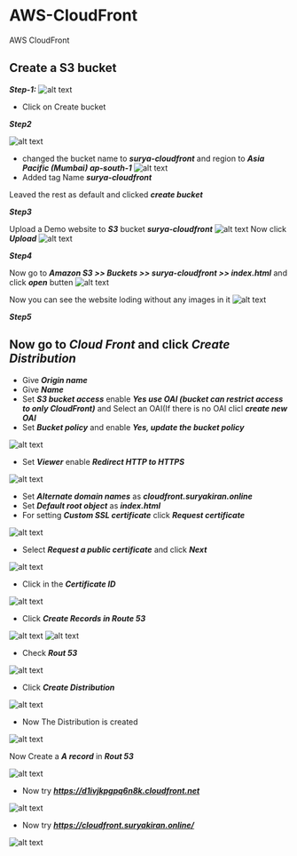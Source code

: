 # AWS-CloudFront
AWS CloudFront

## Create a S3 bucket

***Step-1:***
![alt text](https://github.com/SuryakiranSubramaniam/AWS-CloudFront/blob/main/image/1.png)

- Click on Create bucket 

***Step2***

![alt text](https://github.com/SuryakiranSubramaniam/AWS-CloudFront/blob/main/image/2.png)
- changed the bucket name to ***surya-cloudfront*** and region to ***Asia Pacific (Mumbai) ap-south-1***
![alt text](https://github.com/SuryakiranSubramaniam/AWS-CloudFront/blob/main/image/3.png)
- Added tag Name ***surya-cloudfront***

Leaved the rest as default and clicked ***create bucket***

***Step3***

Upload a Demo website to ***S3*** bucket ***surya-cloudfront*** 
![alt text](https://github.com/SuryakiranSubramaniam/AWS-CloudFront/blob/main/image/4.png)
Now click ***Upload***
![alt text](https://github.com/SuryakiranSubramaniam/AWS-CloudFront/blob/main/image/5.png)

***Step4***

Now go to ***Amazon S3 >> Buckets >> surya-cloudfront >> index.html*** and click ***open*** butten
![alt text](https://github.com/SuryakiranSubramaniam/AWS-CloudFront/blob/main/image/6.png)

Now you can see the website loding without any images in it
![alt text](https://github.com/SuryakiranSubramaniam/AWS-CloudFront/blob/main/image/7.png)

***Step5***

## Now go to ***Cloud Front*** and click ***Create Distribution*** 
- Give ***Origin name*** 
- Give ***Name***
-  Set ***S3 bucket access*** enable ***Yes use OAI (bucket can restrict access to only CloudFront)*** and Select an OAI(If there is no OAI clicl ***create new OAI***
-  Set ***Bucket policy*** and enable ***Yes, update the bucket policy***

![alt text](https://github.com/SuryakiranSubramaniam/AWS-CloudFront/blob/main/image/8.png)

- Set ***Viewer*** enable ***Redirect HTTP to HTTPS***

![alt text](https://github.com/SuryakiranSubramaniam/AWS-CloudFront/blob/main/image/9.png)

- Set ***Alternate domain names*** as ***cloudfront.suryakiran.online***
- Set ***Default root object*** as ***index.html***
- For setting ***Custom SSL certificate*** click ***Request certificate***

![alt text](https://github.com/SuryakiranSubramaniam/AWS-CloudFront/blob/main/image/10.png)

- Select ***Request a public certificate*** and click ***Next***

![alt text](https://github.com/SuryakiranSubramaniam/AWS-CloudFront/blob/main/image/11.png)

- Click in the ***Certificate ID***

![alt text](https://github.com/SuryakiranSubramaniam/AWS-CloudFront/blob/main/image/12.png)

- Click ***Create Records in Route 53***

![alt text](https://github.com/SuryakiranSubramaniam/AWS-CloudFront/blob/main/image/13.png)
![alt text](https://github.com/SuryakiranSubramaniam/AWS-CloudFront/blob/main/image/14.png)

- Check ***Rout 53***

![alt text](https://github.com/SuryakiranSubramaniam/AWS-CloudFront/blob/main/image/15.png)

- Click ***Create Distribution***

![alt text](https://github.com/SuryakiranSubramaniam/AWS-CloudFront/blob/main/image/16.png)

- Now The Distribution is created

![alt text](https://github.com/SuryakiranSubramaniam/AWS-CloudFront/blob/main/image/17.png)

Now Create a ***A record*** in ***Rout 53***

![alt text](https://github.com/SuryakiranSubramaniam/AWS-CloudFront/blob/main/image/18.png)

- Now try ***https://d1ivjkpgpq6n8k.cloudfront.net***

![alt text](https://github.com/SuryakiranSubramaniam/AWS-CloudFront/blob/main/image/19.png)

- Now try ***https://cloudfront.suryakiran.online/***

![alt text](https://github.com/SuryakiranSubramaniam/AWS-CloudFront/blob/main/image/20.png)

